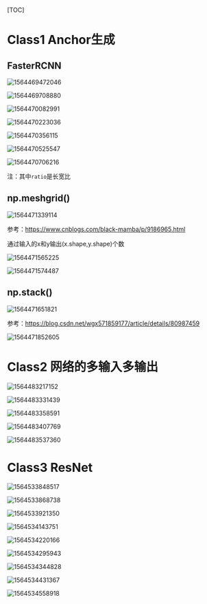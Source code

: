 [TOC]

# Class1 Anchor生成

## FasterRCNN 

![1564469472046](FasterRCNN.assets/1564469472046.png)

![1564469708880](FasterRCNN.assets/1564469708880.png)

![1564470082991](FasterRCNN.assets/1564470082991.png)

![1564470223036](FasterRCNN.assets/1564470223036.png)

![1564470356115](FasterRCNN.assets/1564470356115.png)

![1564470525547](FasterRCNN.assets/1564470525547.png)

![1564470706216](FasterRCNN.assets/1564470706216.png)

注：其中`ratio`是长宽比



## np.meshgrid()

![1564471339114](FasterRCNN.assets/1564471339114.png)

参考：https://www.cnblogs.com/black-mamba/p/9186965.html

通过输入的x和y输出(x.shape,y.shape)个数

![1564471565225](FasterRCNN.assets/1564471565225.png)

![1564471574487](FasterRCNN.assets/1564471574487.png)





## np.stack()

![1564471651821](FasterRCNN.assets/1564471651821.png)

参考：https://blog.csdn.net/wgx571859177/article/details/80987459

![1564471852605](FasterRCNN.assets/1564471852605.png)



# Class2 网络的多输入多输出

![1564483217152](FasterRCNN.assets/1564483217152.png)

![1564483331439](FasterRCNN.assets/1564483331439.png)

![1564483358591](FasterRCNN.assets/1564483358591.png)

![1564483407769](FasterRCNN.assets/1564483407769.png)

![1564483537360](FasterRCNN.assets/1564483537360.png)



# Class3 ResNet

![1564533848517](FasterRCNN.assets/1564533848517.png)

![1564533868738](FasterRCNN.assets/1564533868738.png)

![1564533921350](FasterRCNN.assets/1564533921350.png)

![1564534143751](FasterRCNN.assets/1564534143751.png)

![1564534220166](FasterRCNN.assets/1564534220166.png)

![1564534295943](FasterRCNN.assets/1564534295943.png)

![1564534344828](FasterRCNN.assets/1564534344828.png)

![1564534431367](FasterRCNN.assets/1564534431367.png)

![1564534558918](FasterRCNN.assets/1564534558918.png)